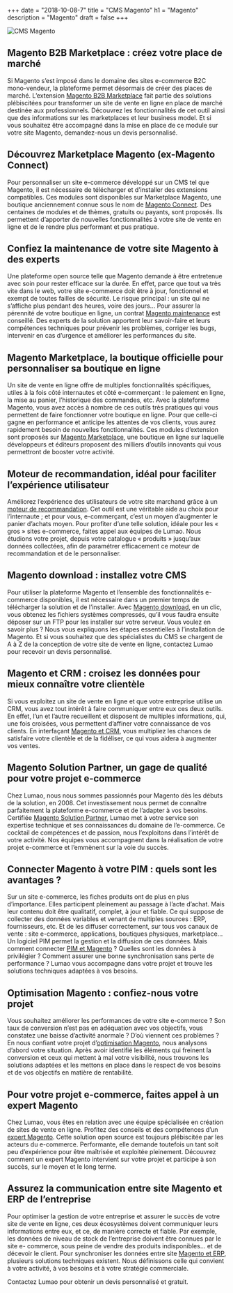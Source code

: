 +++
date = "2018-10-08-7"
title = "CMS Magento"
h1 = "Magento"
description = "Magento"
draft = false
+++

<img class="animate zoomIn center-block" src="/images/Magento_logo.png" alt="CMS Magento" />

## Magento B2B Marketplace : créez votre place de marché

Si Magento s’est imposé dans le domaine des sites e-commerce B2C mono-vendeur, la plateforme permet désormais de créer des places de marché. L’extension [Magento B2B Marketplace](/ecommerce/cms/magento/b2b-marketplace/) fait partie des solutions plébiscitées pour transformer un site de vente en ligne en place de marché destinée aux professionnels. Découvrez les fonctionnalités de cet outil ainsi que des informations sur les marketplaces et leur business model. Et si vous souhaitez être accompagné dans la mise en place de ce module sur votre site Magento, demandez-nous un devis personnalisé.

## Découvrez Marketplace Magento (ex-Magento Connect)

Pour personnaliser un site e-commerce développé sur un CMS tel que Magento, il est nécessaire de télécharger et d’installer des extensions compatibles. Ces modules sont disponibles sur Marketplace Magento, une boutique anciennement connue sous le nom de [Magento Connect](/ecommerce/cms/magento/connect/). Des centaines de modules et de thèmes, gratuits ou payants, sont proposés. Ils permettent d’apporter de nouvelles fonctionnalités à votre site de vente en ligne et de le rendre plus performant et pus pratique.

## Confiez la maintenance de votre site Magento à des experts

Une plateforme open source telle que Magento demande à être entretenue avec soin pour rester efficace sur la durée. En effet, parce que tout va très vite dans le web, votre site e-commerce doit être à jour, fonctionnel et exempt de toutes failles de sécurité. Le risque principal : un site qui ne s’affiche plus pendant des heures, voire des jours… Pour assurer la pérennité de votre boutique en ligne, un contrat [Magento maintenance](/ecommerce/cms/magento/maintenance/) est conseillé. Des experts de la solution apportent leur savoir-faire et leurs compétences techniques pour prévenir les problèmes, corriger les bugs, intervenir en cas d’urgence et améliorer les performances du site.

## Magento Marketplace, la boutique officielle pour personnaliser sa boutique en ligne

Un site de vente en ligne offre de multiples fonctionnalités spécifiques, utiles à la fois côté internautes et côté e-commerçant : le paiement en ligne, la mise au panier, l’historique des commandes, etc. Avec la plateforme Magento, vous avez accès à nombre de ces outils très pratiques qui vous permettent de faire fonctionner votre boutique en ligne. Pour que celle-ci gagne en performance et anticipe les attentes de vos clients, vous aurez rapidement besoin de nouvelles fonctionnalités. Ces modules d’extension sont proposés sur [Magento Marketplace](/ecommerce/cms/magento/marketplace/), une boutique en ligne sur laquelle développeurs et éditeurs proposent des milliers d’outils innovants qui vous permettront de booster votre activité.

## Moteur de recommandation, idéal pour faciliter l’expérience utilisateur

Améliorez l’expérience des utilisateurs de votre site marchand grâce à un [moteur de recommandation](/ecommerce/cms/magento/recommandation/). Cet outil est une véritable aide au choix pour l’internaute ; et pour vous, e-commerçant, c’est un moyen d’augmenter le panier d’achats moyen. Pour profiter d’une telle solution, idéale pour les « gros » sites e-commerce, faites appel aux équipes de Lumao. Nous étudions votre projet, depuis votre catalogue « produits » jusqu’aux données collectées, afin de paramétrer efficacement ce moteur de recommandation et de le personnaliser.

## Magento download : installez votre CMS

Pour utiliser la plateforme Magento et l’ensemble des fonctionnalités e-commerce disponibles, il est nécessaire dans un premier temps de télécharger la solution et de l’installer. Avec [Magento download](/ecommerce/cms/magento/telecharger/), en un clic, vous obtenez les fichiers systèmes compressés, qu’il vous faudra ensuite déposer sur un FTP pour les installer sur votre serveur. Vous voulez en savoir plus ? Nous vous expliquons les étapes essentielles à l’installation de Magento. Et si vous souhaitez que des spécialistes du CMS se chargent de A à Z de la conception de votre site de vente en ligne, contactez Lumao pour recevoir un devis personnalisé.

## Magento et CRM : croisez les données pour mieux connaître votre clientèle

Si vous exploitez un site de vente en ligne et que votre entreprise utilise un CRM, vous avez tout
intérêt à faire communiquer entre eux ces deux outils. En effet, l’un et l’autre recueillent et
disposent de multiples informations, qui, une fois croisées, vous permettent d’affiner votre
connaissance de vos clients. En interfaçant [Magento et CRM](/ecommerce/cms/magento/crm/), vous multipliez les chances de satisfaire
votre clientèle et de la fidéliser, ce qui vous aidera à augmenter vos ventes.

## Magento Solution Partner, un gage de qualité pour votre projet e-commerce

Chez Lumao, nous nous sommes passionnés pour Magento dès les débuts de la solution, en 2008.
Cet investissement nous permet de connaître parfaitement la plateforme e-commerce et de
l’adapter à vos besoins. Certifiée [Magento Solution Partner](/ecommerce/cms/magento/solution-partner/), Lumao met à votre service son expertise
technique et ses connaissances du domaine de l’e-commerce. Ce cocktail de compétences et de
passion, nous l’exploitons dans l’intérêt de votre activité. Nos équipes vous accompagnent dans la
réalisation de votre projet e-commerce et l’emmènent sur la voie du succès.

## Connecter Magento à votre PIM : quels sont les avantages ?

Sur un site e-commerce, les fiches produits ont de plus en plus d’importance. Elles participent
pleinement au passage à l’acte d’achat. Mais leur contenu doit être qualitatif, complet, à jour et
fiable. Ce qui suppose de collecter des données variables et venant de multiples sources : ERP,
fournisseurs, etc. Et de les diffuser correctement, sur tous vos canaux de vente : site e-commerce,
applications, boutiques physiques, marketplace… Un logiciel PIM permet la gestion et la diffusion de
ces données. Mais comment connecter [PIM et Magento](/ecommerce/cms/magento/pim/) ? Quelles sont les données à privilégier ?
Comment assurer une bonne synchronisation sans perte de performance ? Lumao vous accompagne
dans votre projet et trouve les solutions techniques adaptées à vos besoins.

## Optimisation Magento : confiez-nous votre projet

Vous souhaitez améliorer les performances de votre site e-commerce ? Son taux de conversion n’est
pas en adéquation avec vos objectifs, vous constatez une baisse d’activité anormale ? D’où viennent
ces problèmes ? En nous confiant votre projet d’[optimisation Magento](/ecommerce/cms/magento/optimisation/), nous analysons d’abord votre
situation. Après avoir identifié les éléments qui freinent la conversion et ceux qui mettent à mal
votre visibilité, nous trouvons les solutions adaptées et les mettons en place dans le respect de vos
besoins et de vos objectifs en matière de rentabilité.

## Pour votre projet e-commerce, faites appel à un expert Magento

Chez Lumao, vous êtes en relation avec une équipe spécialisée en création de sites de vente en ligne.
Profitez des conseils et des compétences d’un [expert Magento](/ecommerce/cms/magento/erp/). Cette solution open source est
toujours plébiscitée par les acteurs du e-commerce. Performante, elle demande toutefois un tant
soit peu d’expérience pour être maîtrisée et exploitée pleinement. Découvrez comment un expert
Magento intervient sur votre projet et participe à son succès, sur le moyen et le long terme.

## Assurez la communication entre site Magento et ERP de l’entreprise

Pour optimiser la gestion de votre entreprise et assurer le succès de votre site de vente en ligne, ces
deux écosystèmes doivent communiquer leurs informations entre eux, et ce, de manière correcte et
fiable. Par exemple, les données de niveau de stock de l’entreprise doivent être connues par le site e-
commerce, sous peine de vendre des produits indisponibles… et de décevoir le client. Pour
synchroniser les données entre site [Magento et ERP](/ecommerce/cms/magento/erp/), plusieurs solutions techniques existent. Nous
définissons celle qui convient à votre activité, à vos besoins et à votre stratégie commerciale.

Contactez Lumao pour obtenir un devis personnalisé et gratuit.